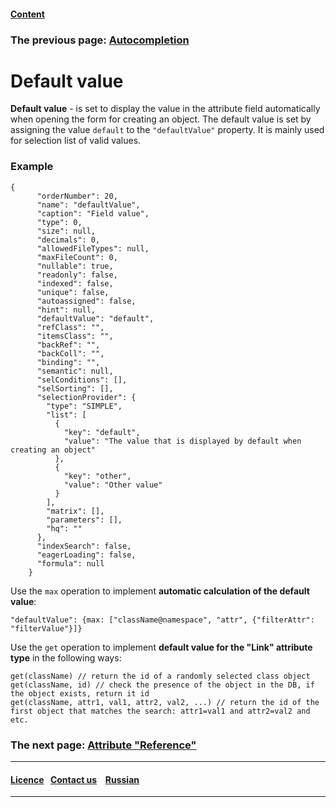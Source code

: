 #### [Content](/docs/en/index.md)

### The previous page: [Autocompletion](atr_autoassigned.md)

# Default value

**Default value** - is set to display the value in the attribute field automatically when opening the form for creating an object. The default value is set by assigning the value `default` to the ` "defaultValue" ` property. It is mainly used for selection list of valid values.

### Example

```
{
      "orderNumber": 20,
      "name": "defaultValue",
      "caption": "Field value",
      "type": 0,
      "size": null,
      "decimals": 0,
      "allowedFileTypes": null,
      "maxFileCount": 0,
      "nullable": true,
      "readonly": false,
      "indexed": false,
      "unique": false,
      "autoassigned": false,
      "hint": null,
      "defaultValue": "default",
      "refClass": "",
      "itemsClass": "",
      "backRef": "",
      "backColl": "",
      "binding": "",
      "semantic": null,
      "selConditions": [],
      "selSorting": [],
      "selectionProvider": {
        "type": "SIMPLE",
        "list": [
          {
            "key": "default",
            "value": "The value that is displayed by default when creating an object"
          },
          {
            "key": "other",
            "value": "Other value"
          }
        ],
        "matrix": [],
        "parameters": [],
        "hq": ""
      },
      "indexSearch": false,
      "eagerLoading": false,
      "formula": null
    }

```

Use the `max` operation to implement **automatic calculation of the default value**:

```
"defaultValue": {max: ["className@namespace", "attr", {"filterAttr": "filterValue"}]}
```


Use the `get` operation to implement **default value for the "Link" attribute type**  in the following ways:

```
get(className) // return the id of a randomly selected class object
get(className, id) // check the presence of the object in the DB, if the object exists, return it id
get(className, attr1, val1, attr2, val2, ...) // return the id of the first object that matches the search: attr1=val1 and attr2=val2 and etc.
```

### The next page: [Attribute "Reference"](atr_ref_backref.md)
--------------------------------------------------------------------------  


 #### [Licence](/LICENSE)&ensp;  [Contact us](https://iondv.com/portal/contacts) &ensp;  [Russian](/docs/ru/2_system_description/metadata_structure/meta_class/atr_default_value.md) &ensp;
<div><img src="https://mc.iondv.com/watch/local/docs/framework" style="position:absolute; left:-9999px;" height=1 width=1 alt="iondv metrics"></div>       



-------------------------------------------------------------------------- 